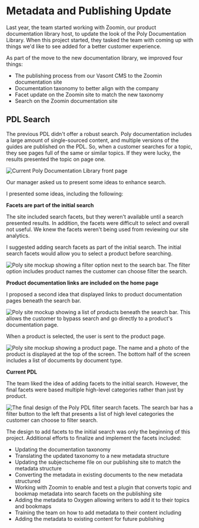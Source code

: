 

# Metadata and Publishing Update

Last year, the team started working with Zoomin, our product documentation library host, to update the look of the Poly Documentation Library. When this project started, they tasked the team with coming up with things we'd like to see added for a better customer experience.

As part of the move to the new documentation library, we improved four things:

* The publishing process from our Vasont CMS to the Zoomin documentation site
* Documentation taxonomy to better align with the company
* Facet update on the Zoomin site to match the new taxonomy
* Search on the Zoomin documentation site

## PDL Search
The previous PDL didn't offer a robust search. Poly documentation includes a large amount of single-sourced content, and multiple versions of the guides are published on the PDL. So, when a customer searches for a topic, they see pages full of the same or similar topics. If they were lucky, the results presented the topic on page one.

![Current Poly Documentation Library front page](https://chriskpeterson.github.io/vuepress2/public/search/poly-site-original.png)

Our manager asked us to present some ideas to enhance search.

I presented some ideas, including the following:

**Facets are part of the initial search**

The site included search facets, but they weren't available until a search presented results. In addition, the facets were difficult to select and overall not useful. We knew the facets weren't being used from reviewing our site analytics.

I suggested adding search facets as part of the initial search. The initial search facets would allow you to select a product before searching.

![Poly site mockup showing a filter option next to the search bar. The filter option includes product names the customer can choose filter the search.](https://chriskpeterson.github.io/vuepress2/public/search/poly-site-idea-2.png)

**Product documentation links are included on the home page**

I proposed a second idea that displayed links to product documentation pages beneath the search bar.

![Poly site mockup showing a list of products beneath the search bar. This allows the customer to bypass search and go directly to a product's documentation page.](https://chriskpeterson.github.io/vuepress2/public/search/poly-site-idea-3.png)

When a product is selected, the user is sent to the product page.

![Poly site mockup showing a product page. The name and a photo of the product is displayed at the top of the screen. The bottom half of the screen includes a list of documents by document type.](https://chriskpeterson.github.io/vuepress2/public/search/poly-site-idea-4.png)

**Current PDL**

The team liked the idea of adding facets to the initial search. However, the final facets were based multiple high-level categories rather than just by product.

![The final design of the Poly PDL filter search facets. The search bar has a filter button to the left that presents a list of high level categories the customer can choose to filter search.](https://chriskpeterson.github.io/vuepress2/public/search/poly-doc-library.png)

The design to add facets to the initial search was only the beginning of this project. Additional efforts to finalize and implement the facets included:

* Updating the documentation taxonomy
* Translating the updated taxonomy to a new metadata structure
* Updating the subjectscheme file on our publishing site to match the metadata structure
* Converting the metadata in existing documents to the new metadata structured
* Working with Zoomin to enable and test a plugin that converts topic and bookmap metadata into search facets on the publishing site
* Adding the metadata to Oxygen allowing writers to add it to their topics and bookmaps
* Training the team on how to add metadata to their content including
* Adding the metadata to existing content for future publishing
